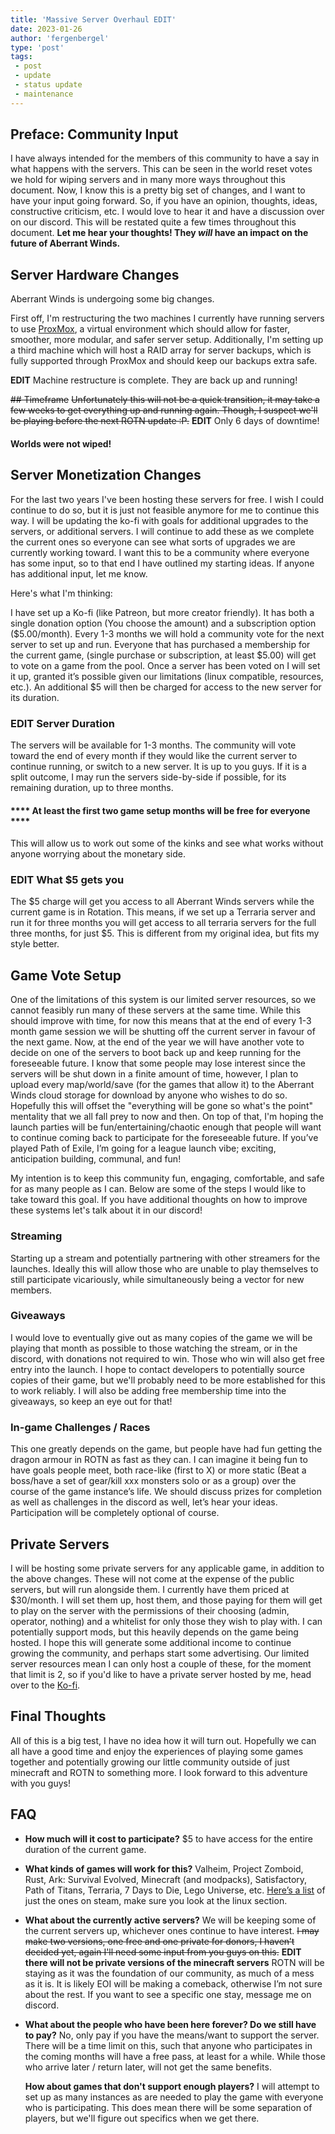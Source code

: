 ```yaml
---
title: 'Massive Server Overhaul EDIT'
date: 2023-01-26
author: 'fergenbergel'
type: 'post'
tags: 
 - post
 - update
 - status update
 - maintenance
---
```


## Preface: Community Input

I have always intended for the members of this community to have a say in what happens with the servers. This can be seen in the world reset votes we hold for wiping servers and in many more ways throughout this document. Now, I know this is a pretty big set of changes, and I want to have your input going forward. So, if you have an opinion, thoughts, ideas, constructive criticism, etc. I would love to hear it and have a discussion over on our discord. This will be restated quite a few times throughout this document. **Let me hear your thoughts! They *__will__* have an impact on the future of Aberrant Winds.**

## Server Hardware Changes

Aberrant Winds is undergoing some big changes.

First off, I'm restructuring the two machines I currently have running servers to use [ProxMox](https://www.proxmox.com/en/ "ProxMox"), a virtual environment which should allow for faster, smoother, more modular, and safer server setup. Additionally, I'm setting up a third machine which will host a RAID array for server backups, which is fully supported through ProxMox and should keep our backups extra safe.

**EDIT**
Machine restructure is complete. They are back up and running!

~~\## Timeframe~~
~~Unfortunately this will not be a quick transition, it may take a few weeks to get everything up and running again. Though, I suspect we'll be playing before the next ROTN update :P.~~ **EDIT** Only 6 days of downtime!

#### **Worlds were not wiped!**

## Server Monetization Changes

For the last two years I've been hosting these servers for free. I wish I could continue to do so, but it is just not feasible anymore for me to continue this way. I will be updating the ko-fi with goals for additional upgrades to the servers, or additional servers. I will continue to add these as we complete the current ones so everyone can see what sorts of upgrades we are currently working toward. I want this to be a community where everyone has some input, so to that end I have outlined my starting ideas. If anyone has additional input, let me know.

Here's what I'm thinking:

I have set up a Ko-fi (like Patreon, but more creator friendly). It has both a single donation option (You choose the amount) and a subscription option ($5.00/month). Every 1-3 months we will hold a community vote for the next server to set up and run. Everyone that has purchased a membership for the current game, (single purchase or subscription, at least $5.00) will get to vote on a game from the pool. Once a server has been voted on I will set it up, granted it’s possible given our limitations (linux compatible, resources, etc.). An additional $5 will then be charged for access to the new server for its duration.

### EDIT Server Duration

The servers will be available for 1-3 months. The community will vote toward the end of every month if they would like the current server to continue running, or switch to a new server. It is up to you guys. If it is a split outcome, I may run the servers side-by-side if possible, for its remaining duration, up to three months.

#### **** At least the first two game setup months will be free for everyone ****

This will allow us to work out some of the kinks and see what works without anyone worrying about the monetary side.

### EDIT What $5 gets you

The $5 charge will get you access to all Aberrant Winds servers while the current game is in Rotation. This means, if we set up a Terraria server and run it for three months you will get access to all terraria servers for the full three months, for just $5. This is different from my original idea, but fits my style better.

## Game Vote Setup

One of the limitations of this system is our limited server resources, so we cannot feasibly run many of these servers at the same time. While this should improve with time, for now this means that at the end of every 1-3 month game session we will be shutting off the current server in favour of the next game. Now, at the end of the year we will have another vote to decide on one of the servers to boot back up and keep running for the foreseeable future. I know that some people may lose interest since the servers will be shut down in a finite amount of time, however, I plan to upload every map/world/save (for the games that allow it) to the Aberrant Winds cloud storage for download by anyone who wishes to do so. Hopefully this will offset the "everything will be gone so what's the point" mentality that we all fall prey to now and then. On top of that, I'm hoping the launch parties will be fun/entertaining/chaotic enough that people will want to continue coming back to participate for the foreseeable future. If you’ve played Path of Exile, I’m going for a league launch vibe; exciting, anticipation building, communal, and fun!

My intention is to keep this community fun, engaging, comfortable, and safe for as many people as I can. Below are some of the steps I would like to take toward this goal. If you have additional thoughts on how to improve these systems let's talk about it in our discord!

### Streaming

Starting up a stream and potentially partnering with other streamers for the launches. Ideally this will allow those who are unable to play themselves to still participate vicariously, while simultaneously being a vector for new members.

### Giveaways

I would love to eventually give out as many copies of the game we will be playing that month as possible to those watching the stream, or in the discord, with donations not required to win. Those who win will also get free entry into the launch. I hope to contact developers to potentially source copies of their game, but we'll probably need to be more established for this to work reliably. I will also be adding free membership time into the giveaways, so keep an eye out for that!

### In-game Challenges / Races

This one greatly depends on the game, but people have had fun getting the dragon armour in ROTN as fast as they can. I can imagine it being fun to have goals people meet, both race-like (first to X) or more static (Beat a boss/have a set of gear/kill xxx monsters solo or as a group) over the course of the game instance’s life. We should discuss prizes for completion as well as challenges in the discord as well, let’s hear your ideas. Participation will be completely optional of course.

## Private Servers

I will be hosting some private servers for any applicable game, in addition to the above changes. These will not come at the expense of the public servers, but will run alongside them. I currently have them priced at $30/month. I will set them up, host them, and those paying for them will get to play on the server with the permissions of their choosing (admin, operator, nothing) and a whitelist for only those they wish to play with. I can potentially support mods, but this heavily depends on the game being hosted. I hope this will generate some additional income to continue growing the community, and perhaps start some advertising. Our limited server resources mean I can only host a couple of these, for the moment that limit is 2, so if you'd like to have a private server hosted by me, head over to the [Ko-fi](https://ko-fi.com/aberrantwinds "Aberrant Winds' Ko-fi").

## Final Thoughts

All of this is a big test, I have no idea how it will turn out. Hopefully we can all have a good time and enjoy the experiences of playing some games together and potentially growing our little community outside of just minecraft and ROTN to something more. I look forward to this adventure with you guys!

## FAQ

* **How much will it cost to participate?**
  $5 to have access for the entire duration of the current game.
* **What kinds of games will work for this?**
  Valheim, Project Zomboid, Rust, Ark: Survival Evolved, Minecraft (and modpacks), Satisfactory, Path of Titans, Terraria, 7 Days to Die, Lego Universe, etc. [Here’s a list](https://developer.valvesoftware.com/wiki/Dedicated_Servers_List "Valve Dedicated Server List") of just the ones on steam, make sure you look at the linux section.
* **What about the currently active servers?**
  We will be keeping some of the current servers up, whichever ones continue to have interest. ~~I may make two versions, one free and one private for donors, I haven’t decided yet, again I'll need some input from you guys on this.~~ **EDIT there will not be private versions of the minecraft servers** ROTN will be staying as it was the foundation of our community, as much of a mess as it is. It is likely EOI will be making a comeback, otherwise I’m not sure about the rest. If you want to see a specific one stay, message me on discord.
* **What about the people who have been here forever? Do we still have to pay?**
  No, only pay if you have the means/want to support the server. There will be a time limit on this, such that anyone who participates in the coming months will have a free pass, at least for a while. While those who arrive later / return later, will not get the same benefits.

  **How about games that don't support enough players?**
  I will attempt to set up as many instances as are needed to play the game with everyone who is participating. This does mean there will be some separation of players, but we'll figure out specifics when we get there.